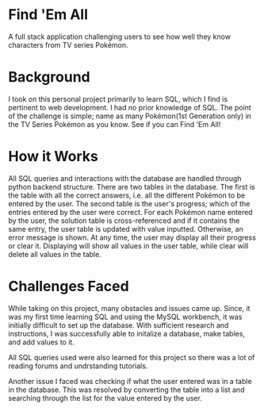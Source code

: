 # Find 'Em All
A full stack application challenging users to see how well they know characters from TV series Pokémon.

# Background
I took on this personal project primarily to learn SQL, which I find is pertinent to web development. I had no prior knowledge of SQL. The point of the challenge is simple; name as many Pokémon(1st Generation only) in the TV Series Pokémon as you know. See if you can Find 'Em All!

# How it Works
All SQL queries and interactions with the database are handled through python backend structure. There are two tables in the database. The first is the table with all the correct answers, i.e. all the different Pokémon to be entered by the user. The second table is the user's progress; which of the entries entered by the user were correct. For each Pokémon name entered by the user, the solution table is cross-referenced and if it contains the same entry, the user table is updated with value inputted. Otherwise, an error message is shown. At any time, the user may display all their progress or clear it. Displaying will show all values in the user table, while clear will delete all values in the table.

# Challenges Faced
While taking on this project, many obstacles and issues came up. Since, it was my first time learning SQL and using the MySQL workbench, it was initially difficult to set up the database. With sufficient research and instructions, I was successfully able to initalize a database, make tables, and add values to it.

All SQL queries used were also learned for this project so there was a lot of reading forums and undrstanding tutorials.

Another issue I faced was checking if what the user entered was in a table in the database. This was resolved by converting the table into a list and searching through the list for the value entered by the user.  
